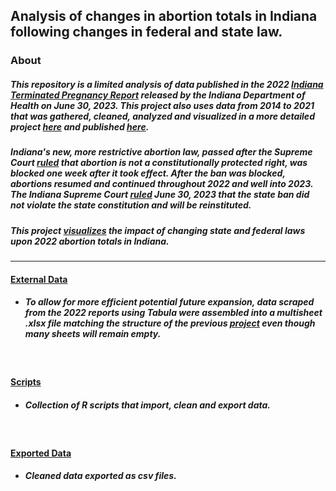 ## Analysis of changes in abortion totals in Indiana following changes in federal and state law.


### About


##### This repository is a limited analysis of data published in the 2022 [Indiana Terminated Pregnancy Report](https://www.in.gov/health/vital-records/files/2022-TPR-Annual.pdf) released by the Indiana Department of Health on June 30, 2023. This project also uses data from 2014 to 2021 that was gathered, cleaned, analyzed and visualized in a more detailed project [here](https://github.com/tedschurter/indiana_abortion) and published [here](https://tedschurter.github.io/indiana_abortion).

##### Indiana's new, more restrictive abortion law, passed after the Supreme Court [ruled](https://www.supremecourt.gov/opinions/21pdf/19-1392_6j37.pdf) that abortion is not a constitutionally protected right, was blocked one week after it took effect. After the ban was blocked, abortions resumed and continued throughout 2022 and well into 2023. The Indiana Supreme Court [ruled](https://tedschurter.github.io/indiana_abortion) June 30, 2023 that the state ban did not violate the state constitution and will be reinstituted.

##### This project [visualizes](https://tedschurter.github.io/tpr_2022) the impact of changing state and federal laws upon 2022 abortion totals in Indiana.  

---


#### [External Data](https://github.com/tedschurter/tpr_2022/tree/main/external_data)
 
* ##### To allow for more efficient potential future expansion, data scraped from the 2022 reports using Tabula were assembled into a multisheet .xlsx file matching the structure of the previous [project](https://github.com/tedschurter/indiana_abortion) even though many sheets will remain empty.

<br>

#### [Scripts](https://github.com/tedschurter/tpr_2022/tree/main/scripts)

* ##### Collection of R scripts that import, clean and export data.

<br>

#### [Exported Data](https://github.com/tedschurter/tpr_2022/tree/main/exported_data)

* ##### Cleaned data exported as csv files. 


